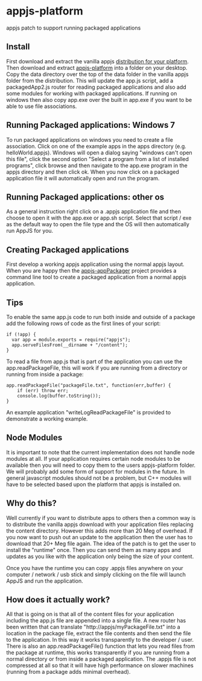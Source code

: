 appjs-platform
==============

appjs patch to support running packaged applications

Install
----

First download and extract the vanilla appjs [distribution for your platform](http://appjs.org/#download). Then
download and extract [appjs-platform](https://github.com/sihorton/appjs-platform/zipball/master) into a folder on your desktop.
Copy the data directory over the top of the data folder in the vanilla appjs folder from the distribution. 
This will update the app.js script, add a packagedApp2.js router for reading packaged applications and also add some modules
for working with packaged applications. If running on windows then also copy app.exe over the built in app.exe if you want 
to be able to use file associations.

Running Packaged applications: Windows 7
-----
To run packaged applications on windows you need to create a file association. Click on one of the example apps in the 
apps directory (e.g. helloWorld.appjs). Windows will open a dialog saying "windows can't open this file", click the second 
option "Select a program from a list of installed programs", click browse and then navigate to the app.exe program in the appjs 
directory and then click ok. When you now click on a packaged application file it will automatically open and run the program.

Running Packaged applications: other os
-----
As a general instruction right click on a .appjs application file and then choose to open it with the app.exe or app.sh script.
Select that script / exe as the default way to open the file type and the OS will then automatically run AppJS for you.

Creating Packaged applications
-----

First develop a working appjs application using the normal appjs layout. When you are happy then the 
[appjs-appPackager](https://github.com/sihorton/appjs-appPackager) project provides a command line tool to create a 
packaged application from a normal appjs application.

Tips
------
To enable the same app.js code to run both inside and outside of a package add the following rows of code as the first 
lines of your script:

    if (!app) {
      var app = module.exports = require("appjs");
      app.serveFilesFrom(__dirname + "/content");
    }

To read a file from app.js that is part of the application you can use the app.readPackageFile, this will work if you are 
running from a directory or running from inside a package:

    app.readPackageFile("packageFile.txt", function(err,buffer) {
        if (err) throw err;
        console.log(buffer.toString());
    }

An example application "writeLogReadPackageFile" is provided to demonstrate a working example.

Node Modules
-------------

It is important to note that the current implementation does not handle node modules at all. If your application requires
certain node modules to be available then you will need to copy them to the users appjs-platform folder. We will probably
add some form of support for modules in the future. In general javascript modules should not be a problem, but C++ modules
will have to be selected based upon the platform that appjs is installed on.



Why do this?
---------

Well currently if you want to distribute apps to others then a common way is to distribute the vanilla appjs download with your application files replacing the content directory. However this adds more than 20 Meg of overhead. If you now want to push out an update to the application then the user has to download that 20+ Meg file again. The idea of the patch is to get the user to install the "runtime" once. Then you can send them as many apps and updates as you like with the application only being the size of your content.

Once you have the runtime you can copy .appjs files anywhere on your computer / network / usb stick and simply clicking on the file will launch AppJS and run the application.

How does it actually work?
-------

All that is going on is that all of the content files for your application including the app.js file are appended into a single file. A new router has been written that can translate "http://appjs/myPackageFile.txt" into a location in the package file, extract the file contents and then send the file to the application. In this way it works transparently to the developer / user. There is also an app.readPackageFile() function that lets you read files from the package at runtime, this works transparently if you are running from a normal directory or from inside a packaged application. The .appjs file is not compressed at all so that it will have high performance on slower machines (running from a package adds minimal overhead).
